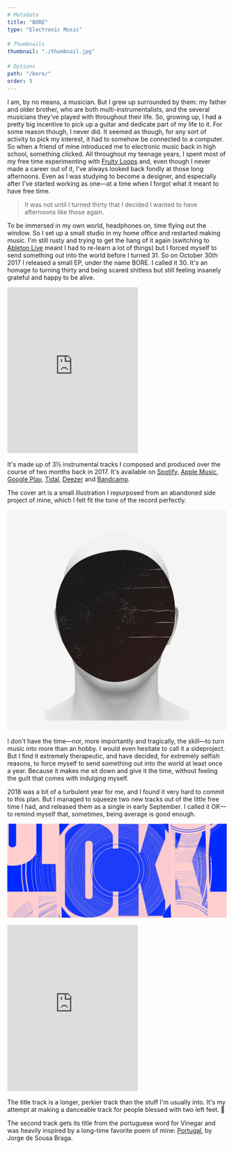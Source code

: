 ```yaml
---
# Metadata
title: "BORE"
type: "Electronic Music"

# Thumbnails
thumbnail: "./thumbnail.jpg"

# Options
path: "/bore/"
order: 9
---
```


<article role="article">

I am, by no means, a musician. But I grew up surrounded by them: my father and older brother, who are both multi-instrumentalists, and the several musicians they've played with throughout their life. So, growing up, I had a pretty big incentive to pick up a guitar and dedicate part of my life to it. For some reason though, I never did. It seemed as though, for any sort of activity to pick my interest, it had to somehow be connected to a computer. So when a friend of mine introduced me to electronic music back in high school, something clicked. All throughout my teenage years, I spent most of my free time experimenting with [Fruity Loops](https://www.image-line.com/flstudio/) and, even though I never made a career out of it, I've always looked back fondly at those long afternoons. Even as I was studying to become a designer, and especially after I've started working as one—at a time when I forgot what it meant to have free time.

> It was not until I turned thirty that I decided I wanted to have afternoons like those again.

To be immersed in my own world, headphones on, time flying out the window. So I set up a small studio in my home office and restarted making music. I'm still rusty and trying to get the hang of it again (switching to [Ableton Live](https://www.ableton.com/en/live/) meant I had to re-learn a lot of things) but I forced myself to send something out into the world before I turned 31. So on October 30th 2017 I released a small EP, under the name BORE. I called it 30. It's an homage to turning thirty and being scared shitless but still feeling insanely grateful and happy to be alive.

<iframe src="https://open.spotify.com/embed/album/5IeVUbqOvGMqY1vsSQVV6P" width="300" height="380" frameborder="0" allowtransparency="true" allow="encrypted-media"></iframe>

It's made up of 3½ instrumental tracks I composed and produced over the course of two months back in 2017. It's available on [Spotify](https://open.spotify.com/album/5IeVUbqOvGMqY1vsSQVV6P?si=l1lCUiuSQg29nnToPtEjMg), [Apple Music](https://itunes.apple.com/us/album/30-ep/1302089702), [Google Play](https://play.google.com/store/music/album/BORE_30?id=Befmhd4kzihyswra4hb5vxdwlq4), [Tidal](https://tidal.com/browse/album/80544698), [Deezer](https://www.deezer.com/en/album/50648552) and [Bandcamp](https://bore.bandcamp.com/releases).

The cover art is a small illustration I repurposed from an abandoned side project of mine, which I felt fit the tone of the record perfectly.

</article>

![Cover art for the EP 30, by BORE](images/30.png)

<article role="article">

I don't have the time—nor, more importantly and tragically, the skill—to turn music into more than an hobby. I would even hesitate to call it a sideproject. But I find it extremely therapeutic, and have decided, for extremely selfish reasons, to force myself to send something out into the world at least once a year. Because it makes me sit down and give it the time, without feeling the guilt that comes with indulging myself.

2018 was a bit of a turbulent year for me, and I found it very hard to commit to this plan. But I managed to squeeze two new tracks out of the little free time I had, and released them as a single in early September. I called it OK—to remind myself that, sometimes, being average is good enough.

</article>

![Cover art for the EP 30, by BORE](images/ok.png)

<article role="article">

<iframe src="https://open.spotify.com/embed/album/5lMfxeFeDKS0dX2kwxHX9Y" width="300" height="380" frameborder="0" allowtransparency="true" allow="encrypted-media"></iframe>

The title track is a longer, perkier track than the stuff I'm usually into. It's my attempt at making a danceable track for people blessed with two left feet. 🕺

The second track gets its title from the portuguese word for Vinegar and was heavily inspired by a long-time favorite poem of mine: [Portugal](http://ensina.rtp.pt/artigo/portugal-de-jorge-sousa-braga/), by Jorge de Sousa Braga.

</article>
